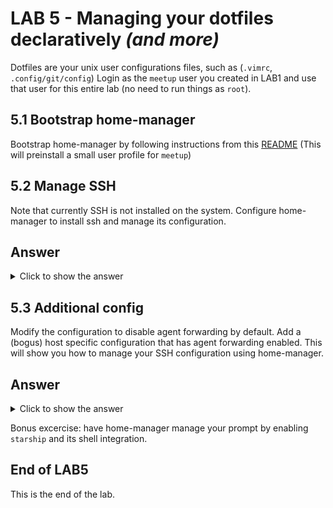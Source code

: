 # LAB 5 - Managing your dotfiles declaratively *(and more)*

Dotfiles are your unix user configurations files, such as (`.vimrc`, `.config/git/config`)
Login as the `meetup` user you created in LAB1 and use that user for this entire lab (no need to run things as `root`).

## 5.1 Bootstrap home-manager
Bootstrap home-manager by following instructions from this [README](./home/meetup/.config/nixpkgs/README.md)
(This will preinstall a small user profile for `meetup`)

## 5.2 Manage SSH
Note that currently SSH is not installed on the system.
Configure home-manager to install ssh and manage its configuration.

## Answer
<details><summary>Click to show the answer</summary>
<p>
  
```nix
  programs.ssh.enable = true;
```

</p>
</details>

## 5.3 Additional config

Modify the configuration to disable agent forwarding by default. Add a (bogus) host specific configuration that has agent forwarding enabled. This will show you how to manage your SSH configuration using home-manager.

## Answer
<details><summary>Click to show the answer</summary>
<p>
  
```nix
  programs.ssh = {
    enable = true;
    forwardAgent = false;
    matchBlocks = {
      "bogus" = {
        forwardAgent = true;
      };
    };
  };
```

</p>
</details>

Bonus excercise: have home-manager manage your prompt by enabling `starship` and its shell integration.

## End of LAB5
This is the end of the lab.

